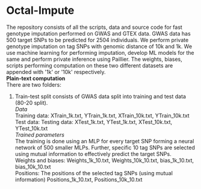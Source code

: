 # Octal-Impute
The repository consists of all the scripts, data and source code for fast genotype imputation performed on GWAS and GTEX data. GWAS data has 500 target SNPs to be predicted for 2504 individuals. We perform private genotype imputation on tag SNPs with genomic distance of 10k and 1k. We use machine learning for performing imputation, develop ML models for the same and perform private inference using Paillier. The weights, biases, scripts performing computation on these two different datasets are appended with '1k' or '10k' respectively.  
**Plain-text computation**  
There are two folders:  
1. Train-test split consists of GWAS data split into training and test data (80-20 split).  
*Data*  
Training data: XTrain_1k.txt, YTrain_1k.txt, XTrain_10k.txt, YTrain_10k.txt   
Test data: Testing data: XTest_1k.txt, YTest_1k.txt, XTest_10k.txt, YTest_10k.txt  
*Trained parameters*  
The training is done using an MLP for every target SNP forming a neural network of 500 smaller MLPs. Further, specific 10 tag SNPs are selected using mutual information to effectively predict the target SNPs.  
Weights and biases: Weights_1k_10.txt, Weights_10k_10.txt, bias_1k_10.txt, bias_10k_10.txt  
Positions: The positions of the selected tag SNPs (using mutual information) Positions_1k_10.txt, Positions_10k_10.txt  

